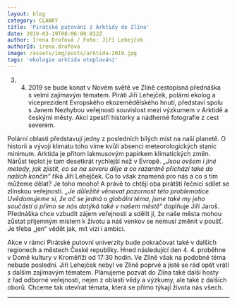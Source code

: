 ```yaml
---
layout: blog
category: CLANKY
title: 'Pirátské putování z Arktidy do Zlína'
date: 2019-03-19T08:06:00.032Z
author: Irena Drofová / Foto: Jiří Lehejček
authorId: irena.drofova
image: /assets/img/posts/arktida-2019.jpg   
tags: 'ekologie arktida oteplování'
---
```


3. 4. 2019 se bude konat v Novém světě ve Zlíně cestopisná přednáška s velmi zajímavým tématem. Piráti Jiří Lehejček, polární ekolog a viceprezident Evropského ekozemědělského hnutí, představí spolu s Janem Nezhybou veřejnosti souvislost mezi výzkumem v Arktidě a českými městy. Akci zpestří historky a nádherné fotografie z cest severem.

Polární oblasti představují jedny z posledních bílých míst na naší planetě. O historii a vývoji klimatu toho víme kvůli absenci meteorologických stanic minimum. Arktida je přitom lakmusovým papírkem klimatických změn. Nárůst teplot je tam desetkrát rychlejší než v Evropě. *„Jsou ovšem i jiné metody, jak zjistit, co se na severu děje a co razantně přichází také do našich končin“* říká Jiří Lehejček. Co to však znamená pro nás a co s tím můžeme dělat? Je toho mnoho! A právě to chtějí oba pirátští řečníci sdílet se zlínskou veřejností. *„Je důležité věnovat pozornost této problematice. Uvědomujeme si, že ač se jedná o globální téma, jsme také my jeho součástí a přímo se nás dotýká také v našem městě“* doplňuje Jiří Jaroš. Přednáška chce vzbudit zájem veřejnosti a sdělit jí, že naše města mohou zůstat příjemným místem k životu a náš venkov se nemusí změnit v poušť. Je třeba „jen“ vědět jak, mít vizi i ambici.

Akce v rámci Pirátské putovní univerzity bude pokračovat také v dalších regionech a městech České republiky. Hned následující den 4. 4. proběhne v Domě kultury v Kroměříži od 17:30 hodin. Ve Zlíně však na podobné téma nebude poslední. Jiří Lehejček nebyl ve Zlíně poprvé a jistě se rád opět vrátí s dalším zajímavým tématem. Plánujeme pozvat do Zlína také další hosty z řad odborné veřejnosti, nejen z oblasti vědy a výzkumy, ale také z dalších oborů. Chceme tak otevírat témata, která se přímo týkají života nás všech.





- - -
